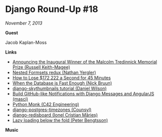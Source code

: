 # Django Round-Up #18

*November 7, 2013*

**Guest**

Jacob Kaplan-Moss

**Links**

* [Announcing the Inaugural Winner of the Malcolm Tredinnick Memorial Prize (Russell Keith-Magee)](https://www.djangoproject.com/weblog/2013/nov/04/announcing-inaugural-winner-malcolm-tredinnick-mem/)
* [Nested Formsets redux (Nathan Yergler)](http://yergler.net/blog/2013/09/03/nested-formsets-redux/)
* [How to Lose $172,222 a Second for 45 Minutes](http://pythonsweetness.tumblr.com/post/64740079543/how-to-lose-172-222-a-second-for-45-minutes)
* [When the Database is Fast Enough (Nick Bruun)](http://blog.iconfinder.com/when-the-database-is-fast-enough/)
* [django-skythumbnails tutorial (Daniel Wilson)](http://concentricsky.com/blog/2014/jul/django-skythumbnails-tutorial)
* [Build GitHub-like Notifications with Django Messages and AngularJS (masci)](http://dev.pippi.im/2013/10/22/build-github-like-notifications-with-django-messages-and-angular-js/)
* [Python Monk (C42 Engineering)](http://pythonmonk.com/)
* [django-postgres-timezones (Counsyl)](https://github.com/counsyl/django-postgres-timezones)
* [django-redisboard (Ionel Cristian Mărieș)](https://github.com/ionelmc/django-redisboard)
* [Lazy loading below the fold (Peter Bengtsson)](http://www.peterbe.com/plog/lazy-loading-below-the-fold)

**Music**

